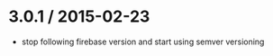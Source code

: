3.0.1 / 2015-02-23
==================

* stop following firebase version and start using semver versioning
